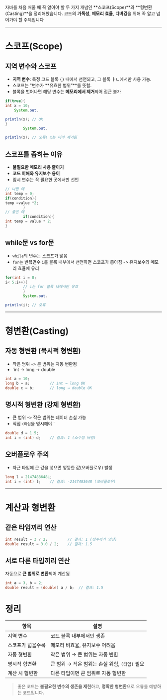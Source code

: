 자바를 처음 배울 때 꼭 알아야 할 두 가지 개념인 **스코프(Scope)**와 **형변환(Casting)**을 정리해봤습니다. 코드의 **가독성**, **메모리 효율**, **디버깅**을 위해 꼭 알고 넘어가야 할
주제입니다

---

# 스코프(Scope)

## 지역 변수와 스코프

- **지역 변수**: 특정 코드 블록 `{}` 내에서 선언되고, 그 블록 ㅏㄴ에서만 사용 가능.
- 스코프는 "변수가 **유효한 범위"**를 뜻함.
- 블록을 벗어나면 해당 변수는 **메모리에서 제거**되어 접근 불가

```java
if(true){
int x = 10;
    System.out.

println(x); // OK
}
        System.out.

println(x); // 오류! x는 이미 제거됨
```

## 스코프를 좁히는 이유

- **불필요한 메모리 사용 줄이기**
- **코드 이해와 유지보수 용이**
- 임시 변수는 꼭 필요한 곳에서만 선언

```java
// 나쁜 예
int temp = 0;
if(condition){
temp =value *2;
        }
// 좋은 예
        if(condition){
int temp = value * 2;
}
```

## while문 vs for문

- `while`의 변수는 스코프가 넓음
- `for`는 반복면수 `i`를 블록 내부에서 선언하면 스코프가 좁아짐 -> 유지보수와 메모리 효율에 유리

```java
for(int i = 0;
i< 5;i++){
        // i는 for 블록 내에서만 유효
        }
        System.out.

println(i); // 오류
```

---

# 형변환(Casting)

## 자동 형변환 (묵시적 형변환)

- 작은 범위 -> 큰 범위는 자동 변환됨
- `int -> long -> double

```java
int a = 10;
long b = a;         // int → long OK
double c = b;       // long → double OK
```

## 명시적 형변환 (강제 형변환)

- 큰 범위 -> 작은 범위는 데이터 손실 가능
- 직접 `(타입`을 명시해야 `

```java
double d = 1.5;
int i = (int) d;    // 결과: 1 (소수점 버림)
```

## 오버플로우 주의

- 자근 타입에 큰 값을 넣으면 엉뚱한 값(오버플로우) 발생

```java
long l = 2147483648L;
int i = (int) l;    // 결과: -2147483648 (오버플로우)
```

---

# 계산과 형변환

## 같은 타입끼리 연산

```java
int result = 3 / 2;         // 결과: 1 (정수끼리 연산)
double result = 3.0 / 2;    // 결과: 1.5
```

## 서로 다른 타입끼리 연산

자동으로 **큰 범위로 변환**되어 계산됨

```java
int a = 3, b = 2;
double result = (double) a / b;  // 결과: 1.5
```

# 정리

| 항목        | 설명                             |
|-----------|--------------------------------|
| 지역 변수     | 코드 블록 내부에서만 생존                 |
| 스코프가 넓을수록 | 메모리 비효율, 유지보수 어려움              |
| 자동 형변환    | 작은 범위 → 큰 범위는 자동 변환            |
| 명시적 형변환   | 큰 범위 → 작은 범위는 손실 위험, `(타입)` 필요 |
| 계산 시 형변환  | 다른 타입이면 큰 범위로 자동 형변환           |

> 좋은 코드는 **불필요한 변수의 생존을 제한**하고, **명확한 형변환**으로 오류를 예방하는 코드입니다.